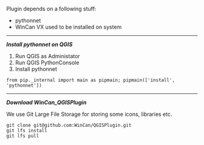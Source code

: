 Plugin depends on a following stuff:
- pythonnet
- WinCan VX used to be installed on system

___
***Install pythonnet on QGIS***
1. Run QGIS as Administator
2. Run QGIS PythonConsole
3. Install pythonnet
```
from pip._internal import main as pipmain; pipmain(['install', 'pythonnet'])
```
___
***Download WinCan_QGISPlugin***

We use Git Large File Storage for storing some icons, libraries etc. 
```
git clone git@github.com:WinCan/QGISPlugin.git
git lfs install
git lfs pull
```
